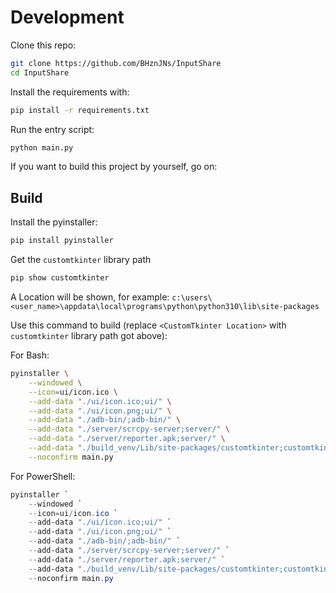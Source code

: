 # Development

Clone this repo:

```bash
git clone https://github.com/BHznJNs/InputShare
cd InputShare
```

Install the requirements with:

```bash
pip install -r requirements.txt
```

Run the entry script:

```bash
python main.py
```

If you want to build this project by yourself, go on:

## Build

Install the pyinstaller:

```bash
pip install pyinstaller
```

Get the `customtkinter` library path

```bash
pip show customtkinter
```

A Location will be shown, for example: `c:\users\<user_name>\appdata\local\programs\python\python310\lib\site-packages`

Use this command to build (replace `<CustomTkinter Location>` with `customtkinter` library path got above):

For Bash:
```bash
pyinstaller \
    --windowed \
    --icon=ui/icon.ico \
    --add-data "./ui/icon.ico;ui/" \
    --add-data "./ui/icon.png;ui/" \
    --add-data "./adb-bin/;adb-bin/" \
    --add-data "./server/scrcpy-server;server/" \
    --add-data "./server/reporter.apk;server/" \
    --add-data "./build_venv/Lib/site-packages/customtkinter;customtkinter/" \
    --noconfirm main.py
```

For PowerShell:
```powershell
pyinstaller `
    --windowed `
    --icon=ui/icon.ico `
    --add-data "./ui/icon.ico;ui/" `
    --add-data "./ui/icon.png;ui/" `
    --add-data "./adb-bin/;adb-bin/" `
    --add-data "./server/scrcpy-server;server/" `
    --add-data "./server/reporter.apk;server/" `
    --add-data "./build_venv/Lib/site-packages/customtkinter;customtkinter/" `
    --noconfirm main.py
```
